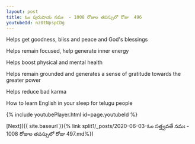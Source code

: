 ```yaml
---
layout: post
title: ఓం పురుషాయ నమః  - 1008 రోజుల తపస్సులో రోజు  496
youtubeId: nz0tNpspCDg
---
```

 
 
Helps get goodness, bliss and peace and God's blessings
 
Helps remain focused, help generate inner energy 
 
Helps boost physical and mental health 
 
Helps remain grounded and generates a sense of gratitude towards the greater power 
 
Helps reduce bad karma
 
How to learn English in your sleep for telugu people
 
 
 
 


{% include youtubePlayer.html id=page.youtubeId %}
 
[Next]({{ site.baseurl }}{% link split1/_posts/2020-06-03-ఓం సత్త్వవతే నమః  - 1008 రోజుల తపస్సులో రోజు  497.md%})
 
